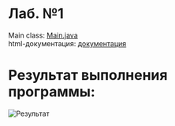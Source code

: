 # Лаб. №1

Main class: [Main.java](https://github.com/mishachin/lab1BaseProg/blob/master/src/Main.java)  
html-документация: [документация](https://github.com/mishachin/lab1BaseProg/blob/master/src/Main.html)
# Результат выполнения программы:
![Результат](https://github.com/mishachin/lab1BaseProg/blob/master/lab1BP_result.PNG)

